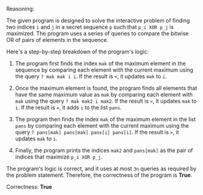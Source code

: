 Reasoning:

The given program is designed to solve the interactive problem of finding two indices `i` and `j` in a secret sequence `p` such that `p_i XOR p_j` is maximized. The program uses a series of queries to compare the bitwise OR of pairs of elements in the sequence.

Here's a step-by-step breakdown of the program's logic:

1. The program first finds the index `mak` of the maximum element in the sequence by comparing each element with the current maximum using the query `? mak mak i i`. If the result is `<`, it updates `mak` to `i`.

2. Once the maximum element is found, the program finds all elements that have the same maximum value as `mak` by comparing each element with `mak` using the query `? mak mak2 i mak2`. If the result is `<`, it updates `mak` to `i`. If the result is `=`, it adds `i` to the list `pans`.

3. The program then finds the index `mak` of the maximum element in the list `pans` by comparing each element with the current maximum using the query `? pans[mak] pans[mak] pans[i] pans[i]`. If the result is `>`, it updates `mak` to `i`.

4. Finally, the program prints the indices `mak2` and `pans[mak]` as the pair of indices that maximize `p_i XOR p_j`.

The program's logic is correct, and it uses at most `3n` queries as required by the problem statement. Therefore, the correctness of the program is **True**.

Correctness: **True**